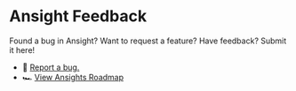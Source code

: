 # Ansight Feedback
Found a bug in Ansight? Want to request a feature? Have feedback? Submit it here!

* 🐛 [Report a bug.](https://github.com/Ansight/ansight.feedback/issues/new)
* 🏎 [View Ansights Roadmap](https://github.com/Ansight/ansight.feedback/discussions/categories/roadmap)
